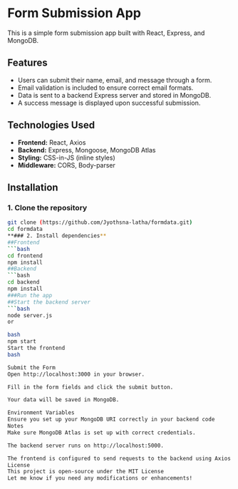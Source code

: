 # Form Submission App

This is a simple form submission app built with React, Express, and MongoDB.

## Features
- Users can submit their name, email, and message through a form.
- Email validation is included to ensure correct email formats.
- Data is sent to a backend Express server and stored in MongoDB.
- A success message is displayed upon successful submission.

## Technologies Used
- **Frontend:** React, Axios
- **Backend:** Express, Mongoose, MongoDB Atlas
- **Styling:** CSS-in-JS (inline styles)
- **Middleware:** CORS, Body-parser

## Installation

### 1. Clone the repository
```bash
git clone (https://github.com/Jyothsna-latha/formdata.git)
cd formdata
**### 2. Install dependencies**
##Frontend
```bash
cd frontend
npm install
##Backend
```bash
cd backend
npm install
###Run the app
##Start the backend server
```bash
node server.js
or

bash
npm start
Start the frontend
bash

Submit the Form
Open http://localhost:3000 in your browser.

Fill in the form fields and click the submit button.

Your data will be saved in MongoDB.

Environment Variables
Ensure you set up your MongoDB URI correctly in your backend code
Notes
Make sure MongoDB Atlas is set up with correct credentials.

The backend server runs on http://localhost:5000.

The frontend is configured to send requests to the backend using Axios
License
This project is open-source under the MIT License
Let me know if you need any modifications or enhancements!
